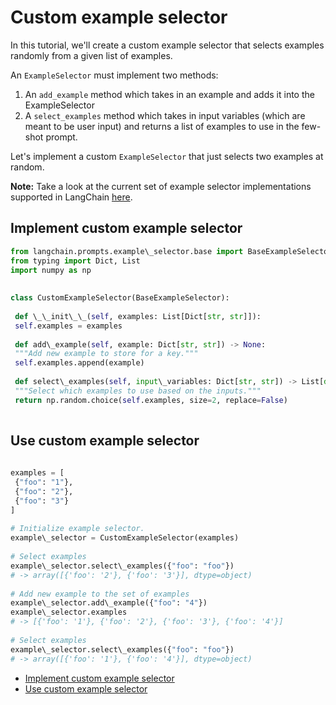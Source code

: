 # Custom example selector

In this tutorial, we'll create a custom example selector that selects examples randomly from a given list of examples.

An `ExampleSelector` must implement two methods:

1. An `add_example` method which takes in an example and adds it into the ExampleSelector
1. A `select_examples` method which takes in input variables (which are meant to be user input) and returns a list of examples to use in the few-shot prompt.

Let's implement a custom `ExampleSelector` that just selects two examples at random.

**Note:**
Take a look at the current set of example selector implementations supported in LangChain [here](/docs/modules/model_io/prompts/example_selectors/).

## Implement custom example selector[​](#implement-custom-example-selector "Direct link to Implement custom example selector")

```python
from langchain.prompts.example\_selector.base import BaseExampleSelector  
from typing import Dict, List  
import numpy as np  
  
  
class CustomExampleSelector(BaseExampleSelector):  
   
 def \_\_init\_\_(self, examples: List[Dict[str, str]]):  
 self.examples = examples  
   
 def add\_example(self, example: Dict[str, str]) -> None:  
 """Add new example to store for a key."""  
 self.examples.append(example)  
  
 def select\_examples(self, input\_variables: Dict[str, str]) -> List[dict]:  
 """Select which examples to use based on the inputs."""  
 return np.random.choice(self.examples, size=2, replace=False)  
  

```

## Use custom example selector[​](#use-custom-example-selector "Direct link to Use custom example selector")

```python
  
examples = [  
 {"foo": "1"},  
 {"foo": "2"},  
 {"foo": "3"}  
]  
  
# Initialize example selector.  
example\_selector = CustomExampleSelector(examples)  
  
# Select examples  
example\_selector.select\_examples({"foo": "foo"})  
# -> array([{'foo': '2'}, {'foo': '3'}], dtype=object)  
  
# Add new example to the set of examples  
example\_selector.add\_example({"foo": "4"})  
example\_selector.examples  
# -> [{'foo': '1'}, {'foo': '2'}, {'foo': '3'}, {'foo': '4'}]  
  
# Select examples  
example\_selector.select\_examples({"foo": "foo"})  
# -> array([{'foo': '1'}, {'foo': '4'}], dtype=object)  

```

- [Implement custom example selector](#implement-custom-example-selector)
- [Use custom example selector](#use-custom-example-selector)
